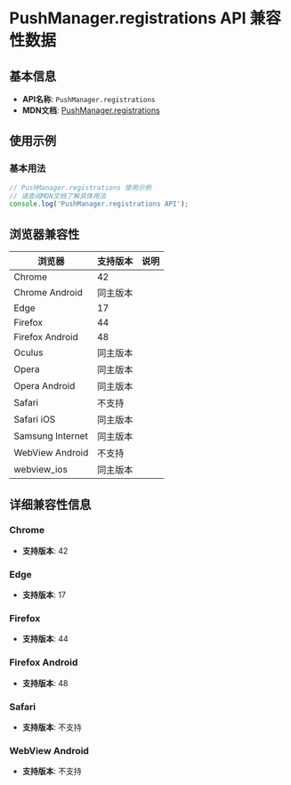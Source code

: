 # PushManager.registrations API 兼容性数据

## 基本信息

- **API名称**: `PushManager.registrations`
- **MDN文档**: [PushManager.registrations](https://developer.mozilla.org/docs/Web/API/PushManager/registrations)

## 使用示例

### 基本用法

```javascript
// PushManager.registrations 使用示例
// 请查阅MDN文档了解具体用法
console.log('PushManager.registrations API');
```

## 浏览器兼容性

| 浏览器 | 支持版本 | 说明 |
|--------|----------|------|
| Chrome | 42 |  |
| Chrome Android | 同主版本 |  |
| Edge | 17 |  |
| Firefox | 44 |  |
| Firefox Android | 48 |  |
| Oculus | 同主版本 |  |
| Opera | 同主版本 |  |
| Opera Android | 同主版本 |  |
| Safari | 不支持 |  |
| Safari iOS | 同主版本 |  |
| Samsung Internet | 同主版本 |  |
| WebView Android | 不支持 |  |
| webview_ios | 同主版本 |  |

## 详细兼容性信息

### Chrome

- **支持版本**: 42

### Edge

- **支持版本**: 17

### Firefox

- **支持版本**: 44

### Firefox Android

- **支持版本**: 48

### Safari

- **支持版本**: 不支持

### WebView Android

- **支持版本**: 不支持

